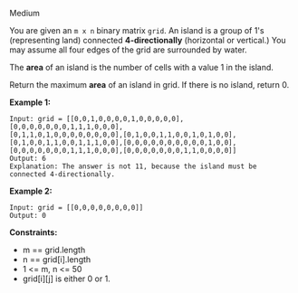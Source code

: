 Medium

You are given an `m x n` binary matrix `grid`. An island is a group of 1's (representing land) connected **4-directionally** (horizontal or vertical.) You may assume all four edges of the grid are surrounded by water.

The **area** of an island is the number of cells with a value 1 in the island.

Return the maximum **area** of an island in grid. If there is no island, return 0.

**Example 1:**

```
Input: grid = [[0,0,1,0,0,0,0,1,0,0,0,0,0],[0,0,0,0,0,0,0,1,1,1,0,0,0],
[0,1,1,0,1,0,0,0,0,0,0,0,0],[0,1,0,0,1,1,0,0,1,0,1,0,0],
[0,1,0,0,1,1,0,0,1,1,1,0,0],[0,0,0,0,0,0,0,0,0,0,1,0,0],
[0,0,0,0,0,0,0,1,1,1,0,0,0],[0,0,0,0,0,0,0,1,1,0,0,0,0]]
Output: 6
Explanation: The answer is not 11, because the island must be connected 4-directionally.
```
**Example 2:**
```
Input: grid = [[0,0,0,0,0,0,0,0]]
Output: 0
```

**Constraints:**

- m == grid.length
- n == grid[i].length
- 1 <= m, n <= 50
- grid[i][j] is either 0 or 1.
